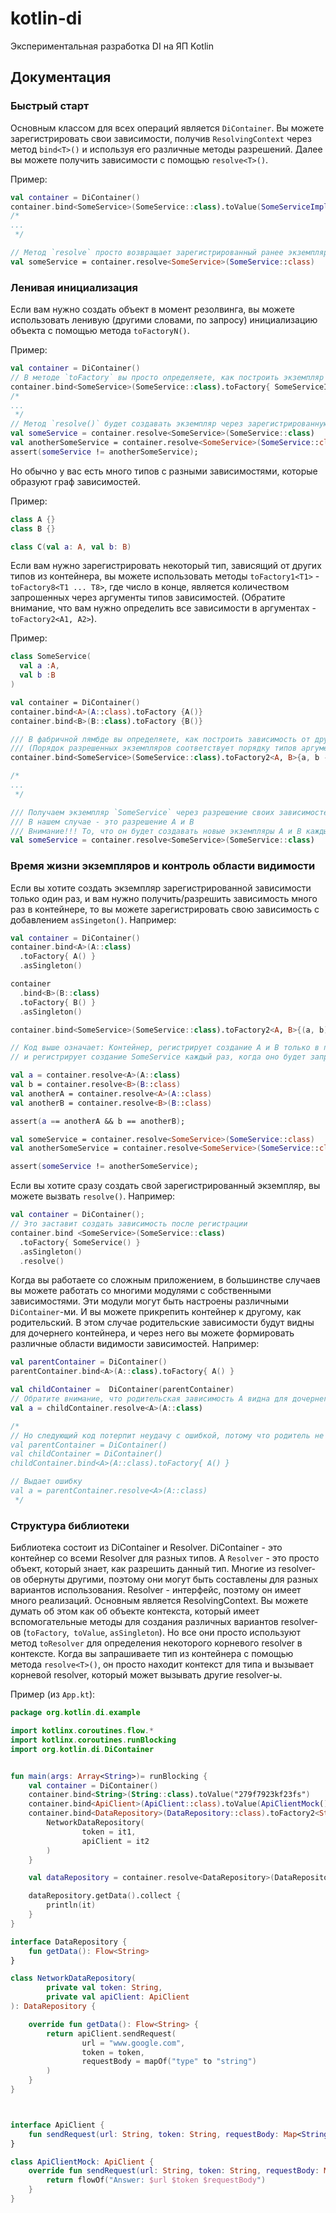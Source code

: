 # kotlin-di

Экспериментальная разработка DI на ЯП Kotlin

## Документация

### Быстрый старт

Основным классом для всех операций является `DiContainer`. Вы можете зарегистрировать свои зависимости,
получив `ResolvingContext` через метод `bind<T>()` и используя его различные методы разрешений.
Далее вы можете получить зависимости с помощью `resolve<T>()`.

Пример:

```kotlin
val container = DiContainer()
container.bind<SomeService>(SomeService::class).toValue(SomeServiceImpl())
/*
...
 */

// Метод `resolve` просто возвращает зарегистрированный ранее экземпляр
val someService = container.resolve<SomeService>(SomeService::class)
```

### Ленивая инициализация

Если вам нужно создать объект в момент резолвинга, вы можете использовать ленивую (другими словами, по запросу) инициализацию объекта 
с помощью метода `toFactoryN()`.

Пример:

```kotlin
val container = DiContainer()
// В методе `toFactory` вы просто определяете, как построить экземпляр через фабричную лямбду
container.bind<SomeService>(SomeService::class).toFactory{ SomeServiceImpl() }
/*
...
 */
// Метод `resolve()` будет создавать экземпляр через зарегистрированную фабричную лямбду каждый раз, когда вы вызываете его
val someService = container.resolve<SomeService>(SomeService::class)
val anotherSomeService = container.resolve<SomeService>(SomeService::class)
assert(someService != anotherSomeService);
```

Но обычно у вас есть много типов с разными зависимостями, которые образуют граф зависимостей.

Пример:

```kotlin
class A {}
class B {}

class C(val a: A, val b: B)
```


Если вам нужно зарегистрировать некоторый тип, зависящий от других типов из контейнера,
вы можете использовать методы `toFactory1<T1>` - `toFactory8<T1 ... T8>`, где число в конце,
является количеством запрошенных через аргументы типов зависимостей.
(Обратите внимание, что вам нужно определить все зависимости в аргументах - `toFactory2<A1, A2>`).


Пример:

```kotlin
class SomeService(
  val a :A,
  val b :B
)

val container = DiContainer()
container.bind<A>(A::class).toFactory {A()}
container.bind<B>(B::class).toFactory {B()}

/// В фабричной лямбде вы определяете, как построить зависимость от других зависимостей
/// (Порядок разрешенных экземпляров соответствует порядку типов аргументов)
container.bind<SomeService>(SomeService::class).toFactory2<A, B>{a, b -> SomeService(a, b)}

/*
...
 */

/// Получаем экземпляр `SomeService` через разрешение своих зависимостей.
/// В нашем случае - это разрешение A и B
/// Внимание!!! То, что он будет создавать новые экземпляры A и B каждый раз, когда вы вызываете разрешение SomeService
val someService = container.resolve<SomeService>(SomeService::class)
```

### Время жизни экземпляров и контроль области видимости

Если вы хотите создать экземпляр зарегистрированной зависимости только один раз,
и вам нужно получить/разрешить зависимость много раз в контейнере, то вы можете зарегистрировать
свою зависимость с добавлением `asSingeton()`. Например:

```kotlin
val container = DiContainer()
container.bind<A>(A::class)
  .toFactory{ A() }
  .asSingleton()

container
  .bind<B>(B::class)
  .toFactory{ B() }
  .asSingleton()

container.bind<SomeService>(SomeService::class).toFactory2<A, B>{(a, b) -> SomeService(a, b)}

// Код выше означает: Контейнер, регистрирует создание A и B только в первый раз, когда оно будет запрошен,
// и регистрирует создание SomeService каждый раз, когда оно будет запрошен.

val a = container.resolve<A>(A::class)
val b = container.resolve<B>(B::class)
val anotherA = container.resolve<A>(A::class)
val anotherB = container.resolve<B>(B::class)

assert(a == anotherA && b == anotherB);

val someService = container.resolve<SomeService>(SomeService::class)
val anotherSomeService = container.resolve<SomeService>(SomeService::class)

assert(someService != anotherSomeService);
```

Если вы хотите сразу создать свой зарегистрированный экземпляр, вы можете вызвать `resolve()`. Например:


```kotlin
val container = DiContainer();
// Это заставит создать зависимость после регистрации
container.bind <SomeService>(SomeService::class)
  .toFactory{ SomeService() }
  .asSingleton()
  .resolve()
```

Когда вы работаете со сложным приложением, в большинстве случаев вы можете работать со многими модулями с собственными зависимостями.
Эти модули могут быть настроены различными `DiContainer`-ми. И вы можете прикрепить контейнер к другому, как родительский.
В этом случае родительские зависимости будут видны для дочернего контейнера,
и через него вы можете формировать различные области видимости зависимостей. Например:

```kotlin
val parentContainer = DiContainer()
parentContainer.bind<A>(A::class).toFactory{ A() }

val childContainer =  DiContainer(parentContainer)
// Обратите внимание, что родительская зависимость A видна для дочернего контейнера
val a = childContainer.resolve<A>(A::class)

/*
// Но следующий код потерпит неудачу с ошибкой, потому что родитель не знает о своем потомке.
val parentContainer = DiContainer()
val childContainer = DiContainer()
childContainer.bind<A>(A::class).toFactory{ A() }

// Выдает ошибку
val a = parentContainer.resolve<A>(A::class)
 */
```

### Структура библиотеки

Библиотека состоит из DiContainer и Resolver. 
DiContainer - это контейнер со всеми Resolver для разных типов. А `Resolver` - это просто объект, который знает, как разрешить данный тип.
Многие из resolver-ов обернуты другими, поэтому они могут быть составлены для разных вариантов использования.
Resolver - интерфейс, поэтому он имеет много реализаций. Основным является ResolvingContext. 
Вы можете думать об этом как об объекте контекста, который имеет вспомогательные методы для создания различных вариантов  resolver-ов (`toFactory`,` toValue`, `asSingleton`).
Но все они просто используют метод `toResolver` для определения некоторого корневого resolver в контексте.
Когда вы запрашиваете тип из контейнера с помощью метода `resolve<T>()`, он просто находит контекст для типа и вызывает корневой resolver, который может вызывать другие resolver-ы.


Пример (из ```App.kt```): 

```kotlin
package org.kotlin.di.example

import kotlinx.coroutines.flow.*
import kotlinx.coroutines.runBlocking
import org.kotlin.di.DiContainer


fun main(args: Array<String>)= runBlocking {
    val container = DiContainer()
    container.bind<String>(String::class).toValue("279f7923kf23fs")
    container.bind<ApiClient>(ApiClient::class).toValue(ApiClientMock())
    container.bind<DataRepository>(DataRepository::class).toFactory2<String, ApiClient> { it1, it2 ->
        NetworkDataRepository(
                token = it1,
                apiClient = it2
        )
    }

    val dataRepository = container.resolve<DataRepository>(DataRepository::class)

    dataRepository.getData().collect {
        println(it)
    }
}

interface DataRepository {
    fun getData(): Flow<String>
}

class NetworkDataRepository(
        private val token: String,
        private val apiClient: ApiClient
): DataRepository {

    override fun getData(): Flow<String> {
        return apiClient.sendRequest(
                url = "www.google.com",
                token = token,
                requestBody = mapOf("type" to "string")
        )
    }
}



interface ApiClient {
    fun sendRequest(url: String, token: String, requestBody: Map<String, Any>): Flow<String>
}

class ApiClientMock: ApiClient {
    override fun sendRequest(url: String, token: String, requestBody: Map<String, Any>): Flow<String> {
        return flowOf("Answer: $url $token $requestBody")
    }
}
```